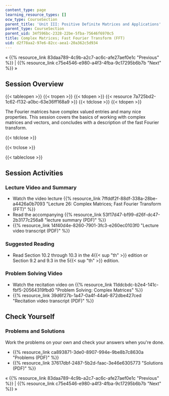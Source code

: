 ```yaml
---
content_type: page
learning_resource_types: []
ocw_type: CourseSection
parent_title: 'Unit III: Positive Definite Matrices and Applications'
parent_type: CourseSection
parent_uid: 34f596bc-2328-22be-5fba-75646f6970c5
title: Complex Matrices; Fast Fourier Transform (FFT)
uid: d2f78aa2-97e6-82cc-aea1-20a362c5d934
---
```


« {{% resource_link 83daa789-4c9b-a2c7-ac6c-afe27aef0e1c "Previous" %}} | {{% resource_link c75e4546-e980-a4f3-4fba-9c17295b6b7b "Next" %}} »

Session Overview
----------------

{{< tableopen >}}
{{< tropen >}}
{{< tdopen >}}
{{< resource 7a725bd2-1c62-f132-a0bc-63e36ff168a9 >}}
{{< tdclose >}}
{{< tdopen >}}


The Fourier matrices have complex valued entries and many nice properties. This session covers the basics of working with complex matrices and vectors, and concludes with a description of the fast Fourier transform.


{{< tdclose >}}

{{< trclose >}}

{{< tableclose >}}

Session Activities
------------------

### Lecture Video and Summary

*   Watch the video lecture {{% resource_link 7ffddf2f-88df-338a-28be-a4426a0b7093 "Lecture 26: Complex Matrices; Fast Fourier Transform (FFT)" %}}
*   Read the accompanying {{% resource_link 53f17d47-bf99-d26f-dc47-2b3177c256a8 "lecture summary (PDF)" %}}
*   {{% resource_link 14f40d4e-8260-7901-3fc3-e260ec0103f0 "Lecture video transcript (PDF)" %}}

### Suggested Reading

*   Read Section 10.2 through 10.3 in the 4{{< sup "th" >}} edition or Section 9.2 and 9.3 in the 5{{< sup "th" >}} edition.

### Problem Solving Video

*   Watch the recitation video on {{% resource_link 11ddcbdc-b2e4-141c-fbf5-20564319fbd0 "Problem Solving: Complex Matrices" %}}
*   {{% resource_link 39d6f27b-1a47-0a4f-44a6-872dbe427ced "Recitation video transcript (PDF)" %}}

Check Yourself
--------------

### Problems and Solutions

Work the problems on your own and check your answers when you're done.

*   {{% resource_link ca893871-3de0-8907-994e-9be8b7c8630a "Problems (PDF)" %}}
*   {{% resource_link 37617dbf-2487-5b2d-faac-3e46e6305773 "Solutions (PDF)" %}}

« {{% resource_link 83daa789-4c9b-a2c7-ac6c-afe27aef0e1c "Previous" %}} | {{% resource_link c75e4546-e980-a4f3-4fba-9c17295b6b7b "Next" %}} »